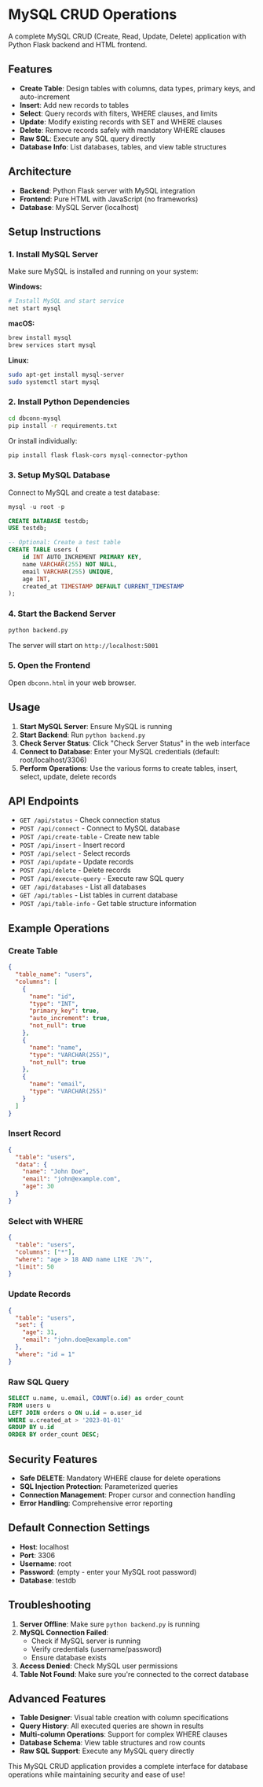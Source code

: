 # MySQL CRUD Operations

A complete MySQL CRUD (Create, Read, Update, Delete) application with Python Flask backend and HTML frontend.

## Features

- **Create Table**: Design tables with columns, data types, primary keys, and auto-increment
- **Insert**: Add new records to tables
- **Select**: Query records with filters, WHERE clauses, and limits
- **Update**: Modify existing records with SET and WHERE clauses
- **Delete**: Remove records safely with mandatory WHERE clauses
- **Raw SQL**: Execute any SQL query directly
- **Database Info**: List databases, tables, and view table structures

## Architecture

- **Backend**: Python Flask server with MySQL integration
- **Frontend**: Pure HTML with JavaScript (no frameworks)
- **Database**: MySQL Server (localhost)

## Setup Instructions

### 1. Install MySQL Server

Make sure MySQL is installed and running on your system:

**Windows:**
```bash
# Install MySQL and start service
net start mysql
```

**macOS:**
```bash
brew install mysql
brew services start mysql
```

**Linux:**
```bash
sudo apt-get install mysql-server
sudo systemctl start mysql
```

### 2. Install Python Dependencies

```bash
cd dbconn-mysql
pip install -r requirements.txt
```

Or install individually:
```bash
pip install flask flask-cors mysql-connector-python
```

### 3. Setup MySQL Database

Connect to MySQL and create a test database:

```sql
mysql -u root -p

CREATE DATABASE testdb;
USE testdb;

-- Optional: Create a test table
CREATE TABLE users (
    id INT AUTO_INCREMENT PRIMARY KEY,
    name VARCHAR(255) NOT NULL,
    email VARCHAR(255) UNIQUE,
    age INT,
    created_at TIMESTAMP DEFAULT CURRENT_TIMESTAMP
);
```

### 4. Start the Backend Server

```bash
python backend.py
```

The server will start on `http://localhost:5001`

### 5. Open the Frontend

Open `dbconn.html` in your web browser.

## Usage

1. **Start MySQL Server**: Ensure MySQL is running
2. **Start Backend**: Run `python backend.py`
3. **Check Server Status**: Click "Check Server Status" in the web interface
4. **Connect to Database**: Enter your MySQL credentials (default: root/localhost/3306)
5. **Perform Operations**: Use the various forms to create tables, insert, select, update, delete records

## API Endpoints

- `GET /api/status` - Check connection status
- `POST /api/connect` - Connect to MySQL database
- `POST /api/create-table` - Create new table
- `POST /api/insert` - Insert record
- `POST /api/select` - Select records
- `POST /api/update` - Update records
- `POST /api/delete` - Delete records
- `POST /api/execute-query` - Execute raw SQL query
- `GET /api/databases` - List all databases
- `GET /api/tables` - List tables in current database
- `POST /api/table-info` - Get table structure information

## Example Operations

### Create Table
```json
{
  "table_name": "users",
  "columns": [
    {
      "name": "id",
      "type": "INT",
      "primary_key": true,
      "auto_increment": true,
      "not_null": true
    },
    {
      "name": "name",
      "type": "VARCHAR(255)",
      "not_null": true
    },
    {
      "name": "email",
      "type": "VARCHAR(255)"
    }
  ]
}
```

### Insert Record
```json
{
  "table": "users",
  "data": {
    "name": "John Doe",
    "email": "john@example.com",
    "age": 30
  }
}
```

### Select with WHERE
```json
{
  "table": "users",
  "columns": ["*"],
  "where": "age > 18 AND name LIKE 'J%'",
  "limit": 50
}
```

### Update Records
```json
{
  "table": "users",
  "set": {
    "age": 31,
    "email": "john.doe@example.com"
  },
  "where": "id = 1"
}
```

### Raw SQL Query
```sql
SELECT u.name, u.email, COUNT(o.id) as order_count 
FROM users u 
LEFT JOIN orders o ON u.id = o.user_id 
WHERE u.created_at > '2023-01-01' 
GROUP BY u.id 
ORDER BY order_count DESC;
```

## Security Features

- **Safe DELETE**: Mandatory WHERE clause for delete operations
- **SQL Injection Protection**: Parameterized queries
- **Connection Management**: Proper cursor and connection handling
- **Error Handling**: Comprehensive error reporting

## Default Connection Settings

- **Host**: localhost
- **Port**: 3306
- **Username**: root
- **Password**: (empty - enter your MySQL root password)
- **Database**: testdb

## Troubleshooting

1. **Server Offline**: Make sure `python backend.py` is running
2. **MySQL Connection Failed**: 
   - Check if MySQL server is running
   - Verify credentials (username/password)
   - Ensure database exists
3. **Access Denied**: Check MySQL user permissions
4. **Table Not Found**: Make sure you're connected to the correct database

## Advanced Features

- **Table Designer**: Visual table creation with column specifications
- **Query History**: All executed queries are shown in results
- **Multi-column Operations**: Support for complex WHERE clauses
- **Database Schema**: View table structures and row counts
- **Raw SQL Support**: Execute any MySQL query directly

This MySQL CRUD application provides a complete interface for database operations while maintaining security and ease of use!